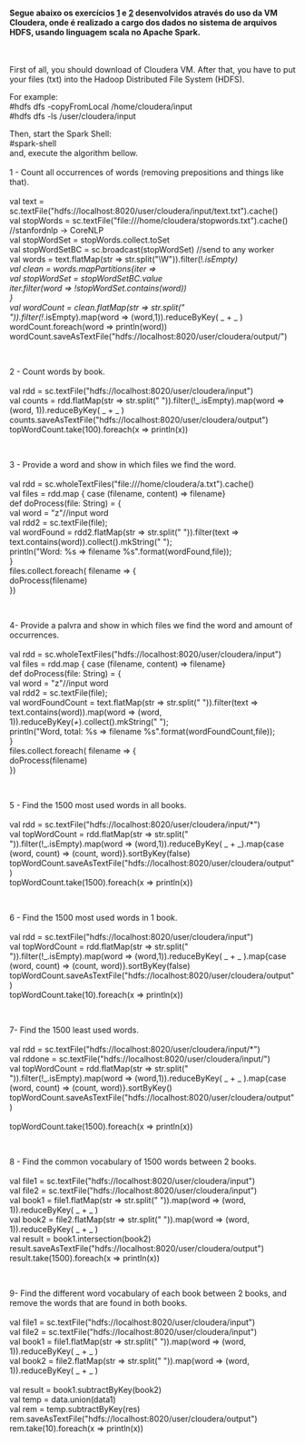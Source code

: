 #### Segue abaixo os exercícios [1](https://github.com/POSBIGDATA/2017UP-Mapreduce-Java-pig/blob/master/entregas/GilmarAraujo-CristianoFontana/exercicios.jpg?raw=true) e [2](https://github.com/POSBIGDATA/2017UP-Mapreduce-Java-pig/blob/master/entregas/GilmarAraujo-CristianoFontana/execiciosc.jpg?raw=true) desenvolvidos através do uso da VM Cloudera, onde é realizado a cargo dos dados no sistema de arquivos HDFS, usando linguagem scala no Apache Spark.

</br>
<p align="justify"> 
First of all, you should download of Cloudera VM. After that, you have  to put your files (txt) into the Hadoop Distributed File System (HDFS). 

For example:</br>
#hdfs dfs -copyFromLocal /home/cloudera/input </br>
#hdfs dfs -ls /user/cloudera/input

Then, start the Spark Shell: </br>
#spark-shell
</br>
and, execute the algorithm bellow.
</br> </br>
1 - Count all occurrences of words (removing prepositions and things like that). </br> </br>
val text = sc.textFile("hdfs://localhost:8020/user/cloudera/input/text.txt").cache()</br>
val stopWords = sc.textFile("file:///home/cloudera/stopwords.txt").cache() //stanfordnlp -> CoreNLP</br>
val stopWordSet = stopWords.collect.toSet</br>
val stopWordSetBC = sc.broadcast(stopWordSet) //send to any worker</br>
val words = text.flatMap(str => str.split("\\W")).filter(!_.isEmpty)</br>
val clean = words.mapPartitions{iter =></br>
    val stopWordSet = stopWordSetBC.value</br>
    iter.filter(word => !stopWordSet.contains(word))</br>
}</br>
val wordCount = clean.flatMap(str => str.split(" ")).filter(!_.isEmpty).map(word => (word,1)).reduceByKey( _ + _ )</br>
wordCount.foreach(word => println(word))</br>
wordCount.saveAsTextFile("hdfs://localhost:8020/user/cloudera/output/")</br>

<br>

2 - Count words by book. </br> </br>
val rdd = sc.textFile("hdfs://localhost:8020/user/cloudera/input")</br>
val counts = rdd.flatMap(str => str.split(" ")).filter(!_.isEmpty).map(word => (word, 1)).reduceByKey( _ + _ )</br>
counts.saveAsTextFile("hdfs://localhost:8020/user/cloudera/output")</br>
topWordCount.take(100).foreach(x => println(x))</br>

<br>

3 - Provide a word and show in which files we find the word. </br> </br>
val rdd = sc.wholeTextFiles("file:///home/cloudera/a.txt").cache()</br>
 val files = rdd.map { case (filename, content) => filename}</br>
def doProcess(file: String) = { </br>
	 val word = "z"//input word</br>
	 val rdd2 = sc.textFile(file);</br>
	 val wordFound = rdd2.flatMap(str => str.split(" ")).filter(text => text.contains(word)).collect().mkString(" ");</br>
	 println("Word: %s => filename %s".format(wordFound,file));</br>
}</br>
files.collect.foreach( filename => {</br>
    doProcess(filename)</br>
}) </br>

<br>

4- Provide a palvra and show in which files we find the word and amount of occurrences. </br> </br>
val rdd = sc.wholeTextFiles("hdfs://localhost:8020/user/cloudera/input")</br>
val files = rdd.map { case (filename, content) => filename}</br>
def doProcess(file: String) = { </br>
	 val word = "z"//input word</br>
	 val rdd2 = sc.textFile(file);</br>
	 val wordFoundCount = text.flatMap(str => str.split(" ")).filter(text => text.contains(word)).map(word => (word, 1)).reduceByKey(_+_).collect().mkString(" ");</br>
	 println("Word, total: %s => filename %s".format(wordFoundCount,file));</br>
}</br>
files.collect.foreach( filename => {</br>
    doProcess(filename)</br>
}) </br>

<br>

5 - Find the 1500 most used words in all books. </br> </br>
val rdd = sc.textFile("hdfs://localhost:8020/user/cloudera/input/*")</br>
val topWordCount = rdd.flatMap(str => str.split(" ")).filter(!_.isEmpty).map(word => (word,1)).reduceByKey( _ + _).map{case (word, count) => (count, word)}.sortByKey(false)</br>
topWordCount.saveAsTextFile("hdfs://localhost:8020/user/cloudera/output")</br>
topWordCount.take(1500).foreach(x => println(x))</br>

<br>

6 - Find the 1500 most used words in 1 book. </br> </br>
val rdd = sc.textFile("hdfs://localhost:8020/user/cloudera/input")</br>
val topWordCount = rdd.flatMap(str => str.split(" ")).filter(!_.isEmpty).map(word => (word,1)).reduceByKey( _ + _ ).map{case (word, count) => (count, word)}.sortByKey(false)</br>
topWordCount.saveAsTextFile("hdfs://localhost:8020/user/cloudera/output")</br>
topWordCount.take(10).foreach(x => println(x))</br>

<br>

7- Find the 1500 least used words. </br> </br>
val rdd = sc.textFile("hdfs://localhost:8020/user/cloudera/input/*")</br>
val rddone = sc.textFile("hdfs://localhost:8020/user/cloudera/input/")</br>
val topWordCount = rdd.flatMap(str => str.split(" ")).filter(!_.isEmpty).map(word => (word,1)).reduceByKey( _ + _ ).map{case (word, count) => (count, word)}.sortByKey()</br>
topWordCount.saveAsTextFile("hdfs://localhost:8020/user/cloudera/output")</br></br>
topWordCount.take(1500).foreach(x => println(x))</br>

<br>

8 - Find the common vocabulary of 1500 words between 2 books. </br> </br>
val file1 = sc.textFile("hdfs://localhost:8020/user/cloudera/input")</br>
val file2 = sc.textFile("hdfs://localhost:8020/user/cloudera/input")</br>
val book1 = file1.flatMap(str => str.split(" ")).map(word => (word, 1)).reduceByKey( _ + _ )</br>
val book2 = file2.flatMap(str => str.split(" ")).map(word => (word, 1)).reduceByKey( _ + _ )</br>
val result = book1.intersection(book2)</br>
result.saveAsTextFile("hdfs://localhost:8020/user/cloudera/output")</br>
result.take(1500).foreach(x => println(x))</br>

<br>

9- Find the different word vocabulary of each book between 2 books, and remove the words that are found in both books. </br> </br>
val file1 = sc.textFile("hdfs://localhost:8020/user/cloudera/input")</br>
val file2 = sc.textFile("hdfs://localhost:8020/user/cloudera/input")</br>
val book1 = file1.flatMap(str => str.split(" ")).map(word => (word, 1)).reduceByKey( _ + _ )</br>
val book2 = file2.flatMap(str => str.split(" ")).map(word => (word, 1)).reduceByKey( _ + _ )</br></br>
val result = book1.subtractByKey(book2)</br>
val temp = data.union(data1)</br>
val rem = temp.subtractByKey(res)</br>
rem.saveAsTextFile("hdfs://localhost:8020/user/cloudera/output")</br>
rem.take(10).foreach(x => println(x))</br>


</p>
